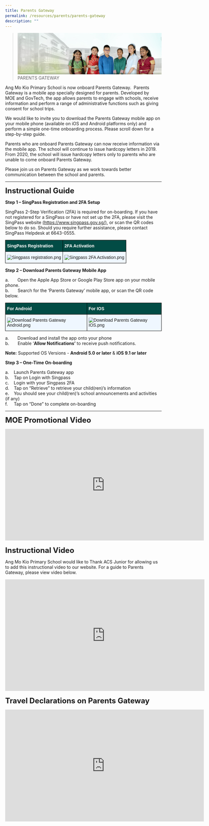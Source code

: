 ```yaml
---
title: Parents Gateway
permalink: /resources/parents/parents-gateway
description: ""
---
```

>![](/images/About%20Us/banner2-with%20bg.jpg)
>PARENTS GATEWAY

Ang Mo Kio Primary School is now onboard Parents Gateway.  Parents Gateway is a mobile app specially designed for parents. Developed by MOE and GovTech, the app allows parents to engage with schools, receive information and perform a range of administrative functions such as giving consent for school trips.

  

We would like to invite you to download the Parents Gateway mobile app on your mobile phone (available on iOS and Android platforms only) and perform a simple one-time onboarding process. Please scroll down for a step-by-step guide.

Parents who are onboard Parents Gateway can now receive information via the mobile app. The school will continue to issue hardcopy letters in 2019. From 2020, the school will issue hardcopy letters only to parents who are unable to come onboard Parents Gateway.

Please join us on Parents Gateway as we work towards better communication between the school and parents.

_____


**<font size=5>Instructional Guide</font>**

  

**Step 1 – SingPass Registration and 2FA Setup**

SingPass 2-Step Verification (2FA) is required for on-boarding. If you have not registered for a SingPass or have not set up the 2FA, please visit the SingPass website [(https://www.singpass.gov.sg/)](https://www.singpass.gov.sg/), or scan the QR codes below to do so. Should you require further assistance, please contact SingPass Helpdesk at 6643-0555.

<style type="text/css">
.tg  {border-collapse:collapse;border-spacing:0;}
.tg td{border-color:black;border-style:solid;border-width:1px;font-family:Arial, sans-serif;font-size:14px;
  overflow:hidden;padding:10px 5px;word-break:normal;}
.tg th{border-color:black;border-style:solid;border-width:1px;font-family:Arial, sans-serif;font-size:14px;
  font-weight:normal;overflow:hidden;padding:10px 5px;word-break:normal;}
.tg .tg-t3gd{background-color:#024C45;color:#FFF;font-weight:bold;text-align:left;vertical-align:middle}
.tg .tg-mb3y{background-color:#EFF7FF;text-align:left;vertical-align:top}
</style>
<table class="tg">
<thead>
  <tr>
    <th class="tg-t3gd"><span style="font-weight:bold;color:#FFF;background-color:#024C45">SingPass Registration</span></th>
    <th class="tg-t3gd"><span style="font-weight:bold;color:#FFF;background-color:#024C45">2FA Activation</span></th>
  </tr>
</thead>
<tbody>
  <tr>
    <td class="tg-mb3y"><img src="https://angmokiopri.moe.edu.sg/qql/slot/u387/Parents%20Gateway/Singpass%20registration.png" alt="Singpass registration.png" width="174" height="174"></td>
    <td class="tg-mb3y"><img src="https://angmokiopri.moe.edu.sg/qql/slot/u387/Parents%20Gateway/Singpass%202FA%20Activation.png" alt="Singpass 2FA Activation.png" width="181" height="179"></td>
  </tr>
</tbody>
</table>


**Step 2 – Download Parents Gateway Mobile App**

a.       Open the Apple App Store or Google Play Store app on your mobile phone.<br>
b.       Search for the ‘Parents Gateway’ mobile app, or scan the QR code below.

<style type="text/css">
.tg  {border-collapse:collapse;border-spacing:0;}
.tg td{border-color:black;border-style:solid;border-width:1px;font-family:Arial, sans-serif;font-size:14px;
  overflow:hidden;padding:10px 5px;word-break:normal;}
.tg th{border-color:black;border-style:solid;border-width:1px;font-family:Arial, sans-serif;font-size:14px;
  font-weight:normal;overflow:hidden;padding:10px 5px;word-break:normal;}
.tg .tg-t3gd{background-color:#024C45;color:#FFF;font-weight:bold;text-align:left;vertical-align:middle}
.tg .tg-mb3y{background-color:#EFF7FF;text-align:left;vertical-align:top}
</style>
<table class="tg">
<thead>
  <tr>
    <th class="tg-t3gd"><span style="font-weight:bold;color:#FFF;background-color:#024C45">For Android</span></th>
    <th class="tg-t3gd"><span style="font-weight:bold;color:#FFF;background-color:#024C45">For IOS</span></th>
  </tr>
</thead>
<tbody>
  <tr>
    <td class="tg-mb3y"><img src="https://angmokiopri.moe.edu.sg/qql/slot/u387/Parents%20Gateway/Download%20Parents%20Gateway%20Android.png" alt="Download Parents Gateway Android.png" width="174" height="174"></td>
    <td class="tg-mb3y"><img src="https://angmokiopri.moe.edu.sg/qql/slot/u387/Parents%20Gateway/Download%20Parents%20Gateway%20IOS.png" alt="Download Parents Gateway IOS.png" width="173" height="174"></td>
  </tr>
</tbody>
</table>

a.       Download and install the app onto your phone<br>
b.       Enable ‘**Allow Notifications’** to receive push notifications.

**Note:** Supported OS Versions - **Android 5.0 or later** & **iOS 9.1 or later**

**Step 3 – One-Time On-boarding**

a.    Launch Parents Gateway app    <br>
b.    Tap on Login with Singpass<br>
c.    Login with your Singpass 2FA<br>
d.    Tap on “Retrieve” to retrieve your child(ren)’s information<br>
e.    You should see your child(ren)’s school announcements and activities (if any)<br>
f.      Tap on “Done” to complete on-boarding

____

**<font size=5>MOE Promotional Video
</font>**

<iframe width="640" height="359" src="https://www.youtube.com/embed/PCM5o8jAncc" title="YouTube video player" frameborder="0" allow="accelerometer; autoplay; clipboard-write; encrypted-media; gyroscope; picture-in-picture" allowfullscreen></iframe>

**<font size=5>Instructional Video
</font>**

Ang Mo Kio Primary School would like to Thank ACS Junior for allowing us to add this instructional video to our website. For a guide to Parents Gateway, please view video below.

<iframe width="642" height="359" src="https://www.youtube.com/embed/29H_d-l5H0s" title="YouTube video player" frameborder="0" allow="accelerometer; autoplay; clipboard-write; encrypted-media; gyroscope; picture-in-picture" allowfullscreen></iframe>

**<font size=5>Travel Declarations on Parents Gateway
</font>**

<iframe width="640" height="360" src="https://www.youtube.com/embed/3ve2PbID4Qg" title="YouTube video player" frameborder="0" allow="accelerometer; autoplay; clipboard-write; encrypted-media; gyroscope; picture-in-picture" allowfullscreen></iframe>